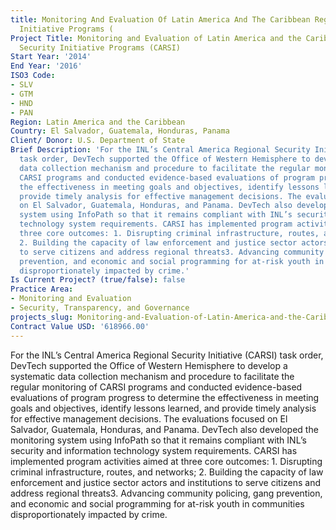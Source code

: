 ```yaml
---
title: Monitoring And Evaluation Of Latin America And The Caribbean Regional Security
  Initiative Programs (
Project Title: Monitoring and Evaluation of Latin America and the Caribbean Regional
  Security Initiative Programs (CARSI)
Start Year: '2014'
End Year: '2016'
ISO3 Code:
- SLV
- GTM
- HND
- PAN
Region: Latin America and the Caribbean
Country: El Salvador, Guatemala, Honduras, Panama
Client/ Donor: U.S. Department of State
Brief Description: 'For the INL’s Central America Regional Security Initiative (CARSI)
  task order, DevTech supported the Office of Western Hemisphere to develop a systematic
  data collection mechanism and procedure to facilitate the regular monitoring of
  CARSI programs and conducted evidence-based evaluations of program progress to determine
  the effectiveness in meeting goals and objectives, identify lessons learned, and
  provide timely analysis for effective management decisions. The evaluations focused
  on El Salvador, Guatemala, Honduras, and Panama. DevTech also developed the monitoring
  system using InfoPath so that it remains compliant with INL’s security and information
  technology system requirements. CARSI has implemented program activities aimed at
  three core outcomes: 1. Disrupting criminal infrastructure, routes, and networks;
  2. Building the capacity of law enforcement and justice sector actors and institutions
  to serve citizens and address regional threats3. Advancing community policing, gang
  prevention, and economic and social programming for at-risk youth in communities
  disproportionately impacted by crime.'
Is Current Project? (true/false): false
Practice Area:
- Monitoring and Evaluation
- Security, Transparency, and Governance
projects_slug: Monitoring-and-Evaluation-of-Latin-America-and-the-Caribbean-Regional-Security-Initiative-Programs-(
Contract Value USD: '618966.00'
---
```


For the INL’s Central America Regional Security Initiative (CARSI) task order, DevTech supported the Office of Western Hemisphere to develop a systematic data collection mechanism and procedure to facilitate the regular monitoring of CARSI programs and conducted evidence-based evaluations of program progress to determine the effectiveness in meeting goals and objectives, identify lessons learned, and provide timely analysis for effective management decisions. The evaluations focused on El Salvador, Guatemala, Honduras, and Panama. DevTech also developed the monitoring system using InfoPath so that it remains compliant with INL’s security and information technology system requirements. CARSI has implemented program activities aimed at three core outcomes: 1. Disrupting criminal infrastructure, routes, and networks; 2. Building the capacity of law enforcement and justice sector actors and institutions to serve citizens and address regional threats3. Advancing community policing, gang prevention, and economic and social programming for at-risk youth in communities disproportionately impacted by crime.